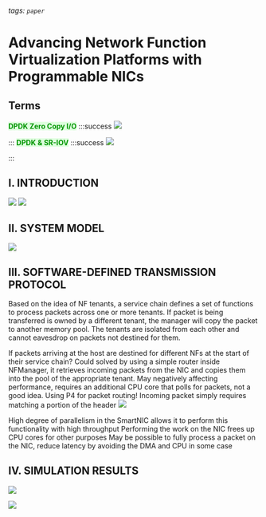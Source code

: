 <style>
.green {
  background-color: #DEFFDE;
  color: #009400;
}
.blue {
  background-color: #DEFFFF;
  color: #5959FF;
}
.red {
  color: #DC143C;
}
</style>
###### tags: `paper`
# Advancing Network Function Virtualization Platforms with Programmable NICs
## Terms
<span class="green">**DPDK Zero Copy I/O**</span>
:::success
![](https://i.imgur.com/o8tlAPH.png)

:::
<span class="green">**DPDK & SR-IOV**</span>
:::success
![](https://i.imgur.com/eYtYht0.png)

:::
## I. INTRODUCTION
![](https://i.imgur.com/luse1VE.png)
![](https://i.imgur.com/IoDNftj.png)

## II. SYSTEM MODEL
![](https://i.imgur.com/8c22ZM2.png)

## III. SOFTWARE-DEFINED TRANSMISSION PROTOCOL
Based on the idea of NF tenants, a service chain defines a set of functions to process packets across one or more tenants.
If packet is being transferred is owned by a different tenant, the manager will copy the packet to another memory pool.
The tenants are isolated from each other and cannot eavesdrop on packets not destined for them.

If packets arriving at the host are destined for different NFs at the start of their service chain? 
Could solved by using a simple router inside NFManager, it retrieves incoming packets from the NIC and copies them into the pool of the appropriate tenant.
May negatively affecting performance, requires an additional CPU core that polls for packets, not a good idea.
Using P4 for packet routing! 
Incoming packet simply requires matching a portion of the header 
![](https://i.imgur.com/Se8ieMJ.png)

High degree of parallelism in the SmartNIC allows it to perform this functionality with high throughput
Performing the work on the NIC frees up CPU cores for other purposes
May be possible to fully process a packet on the NIC, reduce latency by avoiding the DMA and CPU in some case 

## IV. SIMULATION RESULTS

![](https://i.imgur.com/GZeXEYQ.png)

![](https://i.imgur.com/FOnsujH.png)


